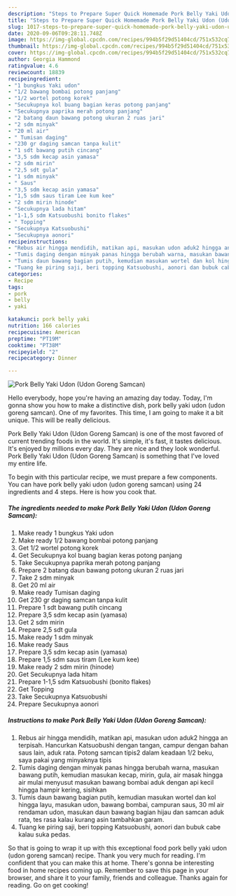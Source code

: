 ```yaml
---
description: "Steps to Prepare Super Quick Homemade Pork Belly Yaki Udon (Udon Goreng Samcan)"
title: "Steps to Prepare Super Quick Homemade Pork Belly Yaki Udon (Udon Goreng Samcan)"
slug: 1017-steps-to-prepare-super-quick-homemade-pork-belly-yaki-udon-udon-goreng-samcan
date: 2020-09-06T09:28:11.748Z
image: https://img-global.cpcdn.com/recipes/994b5f29d51404cd/751x532cq70/pork-belly-yaki-udon-udon-goreng-samcan-foto-resep-utama.jpg
thumbnail: https://img-global.cpcdn.com/recipes/994b5f29d51404cd/751x532cq70/pork-belly-yaki-udon-udon-goreng-samcan-foto-resep-utama.jpg
cover: https://img-global.cpcdn.com/recipes/994b5f29d51404cd/751x532cq70/pork-belly-yaki-udon-udon-goreng-samcan-foto-resep-utama.jpg
author: Georgia Hammond
ratingvalue: 4.6
reviewcount: 18839
recipeingredient:
- "1 bungkus Yaki udon"
- "1/2 bawang bombai potong panjang"
- "1/2 wortel potong korek"
- "Secukupnya kol buang bagian keras potong panjang"
- "Secukupnya paprika merah potong panjang"
- "2 batang daun bawang potong ukuran 2 ruas jari"
- "2 sdm minyak"
- "20 ml air"
- " Tumisan daging"
- "230 gr daging samcan tanpa kulit"
- "1 sdt bawang putih cincang"
- "3,5 sdm kecap asin yamasa"
- "2 sdm mirin"
- "2,5 sdt gula"
- "1 sdm minyak"
- " Saus"
- "3,5 sdm kecap asin yamasa"
- "1,5 sdm saus tiram Lee kum kee"
- "2 sdm mirin hinode"
- "Secukupnya lada hitam"
- "1-1,5 sdm Katsuobushi bonito flakes"
- " Topping"
- "Secukupnya Katsuobushi"
- "Secukupnya aonori"
recipeinstructions:
- "Rebus air hingga mendidih, matikan api, masukan udon aduk2 hingga an terpisah. Hancurkan Katsuobushi dengan tangan, campur dengan bahan saus lain, aduk rata. Potong samcan tipis2 dalam keadaan 1/2 beku, saya pakai yang minyaknya tipis"
- "Tumis daging dengan minyak panas hingga berubah warna, masukan bawang putih, kemudian masukan kecap, mirin, gula, air masak hingga air mulai menyusut masukan bawang bombai aduk dengan api kecil hingga hampir kering, sisihkan"
- "Tumis daun bawang bagian putih, kemudian masukan wortel dan kol hingga layu, masukan udon, bawang bombai, campuran saus, 30 ml air rendaman udon, masukan daun bawang bagian hijau dan samcan aduk rata, tes rasa kalau kurang asin tambahkan garam."
- "Tuang ke piring saji, beri topping Katsuobushi, aonori dan bubuk cabe kalau suka pedas."
categories:
- Recipe
tags:
- pork
- belly
- yaki

katakunci: pork belly yaki 
nutrition: 166 calories
recipecuisine: American
preptime: "PT19M"
cooktime: "PT38M"
recipeyield: "2"
recipecategory: Dinner

---
```



![Pork Belly Yaki Udon (Udon Goreng Samcan)](https://img-global.cpcdn.com/recipes/994b5f29d51404cd/751x532cq70/pork-belly-yaki-udon-udon-goreng-samcan-foto-resep-utama.jpg)

Hello everybody, hope you're having an amazing day today. Today, I'm gonna show you how to make a distinctive dish, pork belly yaki udon (udon goreng samcan). One of my favorites. This time, I am going to make it a bit unique. This will be really delicious.

Pork Belly Yaki Udon (Udon Goreng Samcan) is one of the most favored of current trending foods in the world. It's simple, it's fast, it tastes delicious. It's enjoyed by millions every day. They are nice and they look wonderful. Pork Belly Yaki Udon (Udon Goreng Samcan) is something that I've loved my entire life.




To begin with this particular recipe, we must prepare a few components. You can have pork belly yaki udon (udon goreng samcan) using 24 ingredients and 4 steps. Here is how you cook that.

<!--inarticleads1-->

##### The ingredients needed to make Pork Belly Yaki Udon (Udon Goreng Samcan):

1. Make ready 1 bungkus Yaki udon
1. Make ready 1/2 bawang bombai potong panjang
1. Get 1/2 wortel potong korek
1. Get Secukupnya kol buang bagian keras potong panjang
1. Take Secukupnya paprika merah potong panjang
1. Prepare 2 batang daun bawang potong ukuran 2 ruas jari
1. Take 2 sdm minyak
1. Get 20 ml air
1. Make ready  Tumisan daging
1. Get 230 gr daging samcan tanpa kulit
1. Prepare 1 sdt bawang putih cincang
1. Prepare 3,5 sdm kecap asin (yamasa)
1. Get 2 sdm mirin
1. Prepare 2,5 sdt gula
1. Make ready 1 sdm minyak
1. Make ready  Saus
1. Prepare 3,5 sdm kecap asin (yamasa)
1. Prepare 1,5 sdm saus tiram (Lee kum kee)
1. Make ready 2 sdm mirin (hinode)
1. Get Secukupnya lada hitam
1. Prepare 1-1,5 sdm Katsuobushi (bonito flakes)
1. Get  Topping
1. Take Secukupnya Katsuobushi
1. Prepare Secukupnya aonori




<!--inarticleads2-->

##### Instructions to make Pork Belly Yaki Udon (Udon Goreng Samcan):

1. Rebus air hingga mendidih, matikan api, masukan udon aduk2 hingga an terpisah. Hancurkan Katsuobushi dengan tangan, campur dengan bahan saus lain, aduk rata. Potong samcan tipis2 dalam keadaan 1/2 beku, saya pakai yang minyaknya tipis
1. Tumis daging dengan minyak panas hingga berubah warna, masukan bawang putih, kemudian masukan kecap, mirin, gula, air masak hingga air mulai menyusut masukan bawang bombai aduk dengan api kecil hingga hampir kering, sisihkan
1. Tumis daun bawang bagian putih, kemudian masukan wortel dan kol hingga layu, masukan udon, bawang bombai, campuran saus, 30 ml air rendaman udon, masukan daun bawang bagian hijau dan samcan aduk rata, tes rasa kalau kurang asin tambahkan garam.
1. Tuang ke piring saji, beri topping Katsuobushi, aonori dan bubuk cabe kalau suka pedas.




So that is going to wrap it up with this exceptional food pork belly yaki udon (udon goreng samcan) recipe. Thank you very much for reading. I'm confident that you can make this at home. There's gonna be interesting food in home recipes coming up. Remember to save this page in your browser, and share it to your family, friends and colleague. Thanks again for reading. Go on get cooking!
